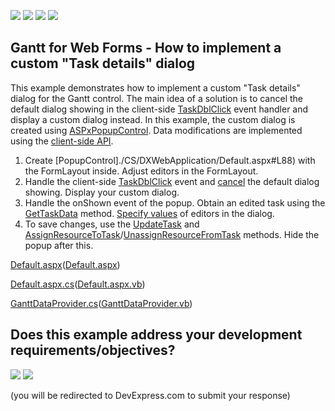 <!-- default badges list -->
![](https://img.shields.io/endpoint?url=https://codecentral.devexpress.com/api/v1/VersionRange/311753879/20.2.3%2B)
[![](https://img.shields.io/badge/Open_in_DevExpress_Support_Center-FF7200?style=flat-square&logo=DevExpress&logoColor=white)](https://supportcenter.devexpress.com/ticket/details/T948017)
[![](https://img.shields.io/badge/📖_How_to_use_DevExpress_Examples-e9f6fc?style=flat-square)](https://docs.devexpress.com/GeneralInformation/403183)
[![](https://img.shields.io/badge/💬_Leave_Feedback-feecdd?style=flat-square)](#does-this-example-address-your-development-requirementsobjectives)
<!-- default badges end -->
## Gantt for  Web Forms - How to implement a custom "Task details" dialog 
This example demonstrates how to implement a custom "Task details" dialog for the Gantt control. 
 The main idea of a solution is to cancel the default dialog showing in the client-side [TaskDblClick](https://docs.devexpress.com/AspNet/js-ASPxClientGantt.TaskDblClick) event handler and display a custom dialog instead. In this example, the custom dialog is created using [ASPxPopupControl](https://docs.devexpress.com/AspNet/DevExpress.Web.ASPxPopupControl). 
Data modifications are implemented using the [client-side API](https://docs.devexpress.com/AspNet/js-ASPxClientGantt._methods).

1. Create [PopupControl]./CS/DXWebApplication/Default.aspx#L88) with the FormLayout inside. Adjust editors in the FormLayout.
2. Handle the client-side [TaskDblClick](https://docs.devexpress.com/AspNet/js-ASPxClientGantt.TaskDblClick) event and [cancel](./CS/DXWebApplication/Default.aspx#L12) the default dialog showing. Display your custom dialog.
3. Handle the onShown event of the popup. Obtain an edited task using the [GetTaskData](https://docs.devexpress.com/AspNet/js-ASPxClientGantt.GetTaskData%28key%29) method. [Specify values](./CS/DXWebApplication/Default.aspx#L28) of editors in the dialog.
4. To save changes, use the [UpdateTask](https://docs.devexpress.com/AspNet/js-ASPxClientGantt.UpdateTask%28key-data%29?p=netframework) and [AssignResourceToTask](https://docs.devexpress.com/AspNet/js-ASPxClientGantt.AssignResourceToTask%28resourceKey-taskKey%29)/[UnassignResourceFromTask](https://docs.devexpress.com/AspNet/js-ASPxClientGantt.UnassignResourceFromTask%28resourceKey-taskKey%29) methods. Hide the popup after this.

[Default.aspx](./CS/DXWebApplication/Default.aspx)([Default.aspx](./VB/DXWebApplication/Default.aspx))

[Default.aspx.cs](./CS/DXWebApplication/Default.aspx.cs)([Default.aspx.vb](./VB/DXWebApplication/Default.aspx.vb))

[GanttDataProvider.cs](./CS/DXWebApplication/App_Data/GanttDataProvider.cs)([GanttDataProvider.vb](./VB/DXWebApplication/App_Data/GanttDataProvider.vb))
<!-- feedback -->
## Does this example address your development requirements/objectives?

[<img src="https://www.devexpress.com/support/examples/i/yes-button.svg"/>](https://www.devexpress.com/support/examples/survey.xml?utm_source=github&utm_campaign=gantt-for-web-forms-how-to-create-a-custom-task-details-dialog&~~~was_helpful=yes) [<img src="https://www.devexpress.com/support/examples/i/no-button.svg"/>](https://www.devexpress.com/support/examples/survey.xml?utm_source=github&utm_campaign=gantt-for-web-forms-how-to-create-a-custom-task-details-dialog&~~~was_helpful=no)

(you will be redirected to DevExpress.com to submit your response)
<!-- feedback end -->
